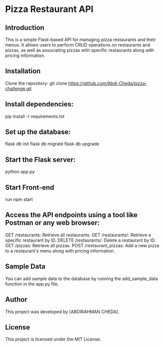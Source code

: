 # Pizza Restaurant API
## Introduction
This is a simple Flask-based API for managing pizza restaurants and their menus. It allows users to perform CRUD operations on restaurants and pizzas, as well as associating pizzas with specific restaurants along with pricing information.

## Installation
Clone the repository:
git clone https://github.com/Abdi-Cheda/pizza-challenge.git

## Install dependencies:
pip install -r requirements.txt

## Set up the database:
flask db init
flask db migrate
flask db upgrade

## Start the Flask server:
python app.py

## Start Front-end
run npm start

## Access the API endpoints using a tool like Postman or any web browser:
GET /restaurants: Retrieve all restaurants.
GET /restaurants/<id>: Retrieve a specific restaurant by ID.
DELETE /restaurants/<id>: Delete a restaurant by ID.
GET /pizzas: Retrieve all pizzas.
POST /restaurant_pizzas: Add a new pizza to a restaurant's menu along with pricing information.

## Sample Data
You can add sample data to the database by running the add_sample_data function in the app.py file.

## Author
This project was developed by [ABDIRAHMAN CHEDA].

## License
This project is licensed under the MIT License.